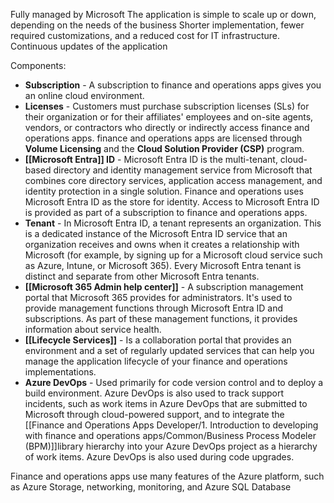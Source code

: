 Fully managed by Microsoft
The application is simple to scale up or down, depending on the needs of the business
Shorter implementation, fewer required customizations, and a reduced cost for IT infrastructure.
Continuous updates of the application

Components:

- **Subscription** - A subscription to finance and operations apps gives you an online cloud environment.
- **Licenses** - Customers must purchase subscription licenses (SLs) for their organization or for their affiliates' employees and on-site agents, vendors, or contractors who directly or indirectly access finance and operations apps. finance and operations apps are licensed through **Volume Licensing** and the **Cloud Solution Provider (CSP)** program.
- **[[Microsoft Entra]] ID** - Microsoft Entra ID is the multi-tenant, cloud-based directory and identity management service from Microsoft that combines core directory services, application access management, and identity protection in a single solution. Finance and operations uses Microsoft Entra ID as the store for identity. 
  Access to Microsoft Entra ID is provided as part of a subscription to finance and operations apps.
- **Tenant** - In Microsoft Entra ID, a tenant represents an organization. This is a dedicated instance of the Microsoft Entra ID service that an organization receives and owns when it creates a relationship with Microsoft (for example, by signing up for a Microsoft cloud service such as Azure, Intune, or Microsoft 365). Every Microsoft Entra tenant is distinct and separate from other Microsoft Entra tenants.
- **[[Microsoft 365 Admin help center]]** - A subscription management portal that Microsoft 365 provides for administrators. It's used to provide management functions through Microsoft Entra ID and subscriptions. As part of these management functions, it provides information about service health.
- **[[Lifecycle Services]]** - Is a collaboration portal that provides an environment and a set of regularly updated services that can help you manage the application lifecycle of your finance and operations implementations.
- **Azure DevOps** - Used primarily for code version control and to deploy a build environment. Azure DevOps is also used to track support incidents, such as work items in Azure DevOps that are submitted to Microsoft through cloud-powered support, and to integrate the [[Finance and Operations Apps Developer/1. Introduction to developing with finance and operations apps/Common/Business Process Modeler (BPM)]]library hierarchy into your Azure DevOps project as a hierarchy of work items. Azure DevOps is also used during code upgrades.

Finance and operations apps use many features of the Azure platform, such as Azure Storage, networking, monitoring, and Azure SQL Database